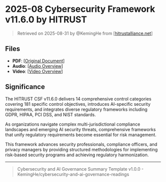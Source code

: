 # 2025-08 Cybersecurity Framework v11.6.0 by HITRUST

> Retrieved on 2025-08-31 by @KemingHe from [[hitrustalliance.net](https://hitrustalliance.net/advisories/haa-2025-003)]

## Files

- **PDF**: [[Original Document](https://drive.google.com/file/d/1qVBMXjU1uQiOKteIn1QKTZKwtGtfxtfp/view?usp=sharing)]
- **Audio**: [[Audio Overview](https://drive.google.com/file/d/1m-JrLoLuctOom3103TwCZj-zDXC0awtD/view?usp=sharing)]
- **Video**: [[Video Overview](https://drive.google.com/file/d/1kruvvjk8aalQPxOujT970SOnV5n3TpbM/view?usp=sharing)]

## Significance

The HITRUST CSF v11.6.0 delivers 14 comprehensive control categories covering 181 specific control objectives, introduces AI-specific security requirements, and integrates diverse regulatory frameworks including GDPR, HIPAA, PCI DSS, and NIST standards.

As organizations navigate complex multi-jurisdictional compliance landscapes and emerging AI security threats, comprehensive frameworks that unify regulatory requirements become essential for risk management.

This framework advances security professionals, compliance officers, and privacy managers by providing structured methodologies for implementing risk-based security programs and achieving regulatory harmonization.

---

> Cybersecurity and AI Governance Summary Template v1.0.0 - KemingHe/cybersecurity-and-ai-governance-readings
